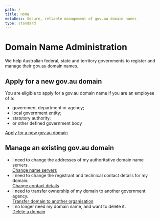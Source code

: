 ```yaml
---
path: /
title: Home
metaDesc: Secure, reliable management of gov.au domain names 
type: standard
---
```


# Domain Name Administration
<p class="intro">
  We help Australian federal, state and territory governments to register and manage their gov.au domain names.
</p>

<div class="row tier">
<div class="col-md-6">

## Apply for a new gov.au domain

You are eligible to apply for a gov.au domain name if you are an employee of a:
- government department or agency;
- local government entity;
- statutory authority; 
- or other defined government body


<a class="au-cta-link" href="/apply">Apply for a new gov.au domain</a>
</div>

<div class="col-md-6">

## Manage an existing gov.au domain

- I need to change the addresses of my authoritative domain name servers. <br/><a class="au-cta-link" href="/manage/change/nameserver">Change name servers</a>
- I need to change the registrant and technical contact details for my domain. <br/><a class="au-cta-link" href="/manage/change/contact">Change contact details</a>
- I need to transfer ownership of my domain to another government agency. <br/><a class="au-cta-link" href="/manage/transfer">Transfer domain to another organisation</a>
- I no longer need my domain name, and want to delete it. <br/><a class="au-cta-link" href="/manage/delete">Delete a domain</a>

</div>
</div>
